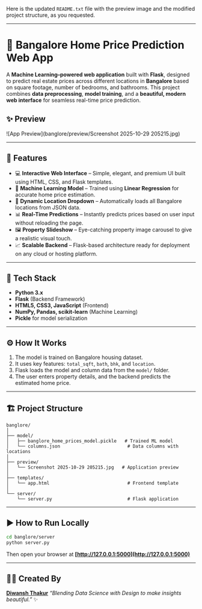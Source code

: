 Here is the updated `README.txt` file with the preview image and the modified project structure, as you requested.

-----

# 🏡 Bangalore Home Price Prediction Web App

A **Machine Learning–powered web application** built with **Flask**, designed to predict real estate prices across different locations in **Bangalore** based on square footage, number of bedrooms, and bathrooms.
This project combines **data preprocessing**, **model training**, and a **beautiful, modern web interface** for seamless real-time price prediction.

## ✨ Preview

\![App Preview](banglore/preview/Screenshot 2025-10-29 205215.jpg)

-----

## 🚀 Features

  - 💻 **Interactive Web Interface** – Simple, elegant, and premium UI built using HTML, CSS, and Flask templates.
  - 🧠 **Machine Learning Model** – Trained using **Linear Regression** for accurate home price estimation.
  - 📍 **Dynamic Location Dropdown** – Automatically loads all Bangalore locations from JSON data.
  - 📊 **Real-Time Predictions** – Instantly predicts prices based on user input without reloading the page.
  - 🖼️ **Property Slideshow** – Eye-catching property image carousel to give a realistic visual touch.
  - 📈 **Scalable Backend** – Flask-based architecture ready for deployment on any cloud or hosting platform.

-----

## 🧩 Tech Stack

  - **Python 3.x**
  - **Flask** (Backend Framework)
  - **HTML5, CSS3, JavaScript** (Frontend)
  - **NumPy, Pandas, scikit-learn** (Machine Learning)
  - **Pickle** for model serialization

-----

## ⚙️ How It Works

1.  The model is trained on Bangalore housing dataset.
2.  It uses key features: `total_sqft`, `bath`, `bhk`, and `location`.
3.  Flask loads the model and column data from the `model/` folder.
4.  The user enters property details, and the backend predicts the estimated home price.

-----

## 🏗️ Project Structure

```
banglore/
│
├── model/
│   ├── banglore_home_prices_model.pickle   # Trained ML model
│   └── columns.json                         # Data columns with locations
│
├── preview/
│   └── Screenshot 2025-10-29 205215.jpg   # Application preview
│
├── templates/
│   └── app.html                             # Frontend template
│
└── server/
    └── server.py                            # Flask application
```

-----

## ▶️ How to Run Locally

```bash
cd banglore/server
python server.py
```

Then open your browser at **[http://127.0.0.1:5000](http://127.0.0.1:5000)**

-----

## 👨‍💻 Created By

**[Diwansh Thakur](https://github.com/Diwansh-Thakur)** *“Blending Data Science with Design to make insights beautiful.”* ✨

